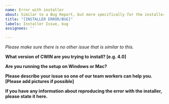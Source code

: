 ```yaml
---
name: Error with installer
about: Similar to a Bug Report, but more specifically for the installer
title: "[INSTALLER ERROR/BUG]"
labels: Installer Issue, bug
assignees: ''

---
```


*Please make sure there is no other issue that is similar to this.*

**What version of CWIN are you trying to install? [e.g. 4.0]**


**Are you running the setup on Windows or Mac?**


**Please describe your issue so one of our team workers can help you. [Please add pictures if possible]**


**If you have any information about reproducing the error with the installer, please state it here.**
